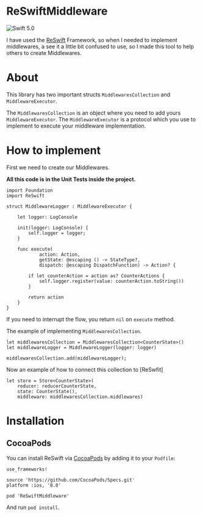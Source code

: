 # ReSwiftMiddleware

![Swift 5.0](https://img.shields.io/badge/Swift-5.0-blue.svg?style=flat)

I have used the [ReSwift] Framework, so when I needed to implement middlewares, a see it a little bit confused to use, so I made this tool to help others to create Middlewares.

# About
This library has two important structs `MiddlewaresCollection` and `MiddlewareExecutor`.

The `MiddlewaresCollection` is an object where you need to add yours `MiddlewareExecutor`.
The `MiddlewareExecutor` is a protocol which you use to implement to execute your middleware implementation.

# How to implement

First we need to create our Middlewares.

**All this code is in the Unit Tests inside the project.**

```
import Foundation
import ReSwift

struct MiddlewareLogger : MiddlewareExecutor {

    let logger: LogConsole

    init(logger: LogConsole) {
        self.logger = logger;
    }

    func execute(
            action: Action, 
            getState: @escaping () -> StateType?, 
            dispatch: @escaping DispatchFunction) -> Action? {

        if let counterAction = action as? CounterActions {
            self.logger.register(value: counterAction.toString())
        }

        return action
    }
}

```

If you need to interrupt the flow, you return `nil` on `execute` method.

The example of implementing `MiddlewaresCollection`.

```
let middlewaresCollection = MiddlewaresCollection<CounterState>()
let middlewareLogger = MiddlewareLogger(logger: logger)

middlewaresCollection.add(middlewareLogger);
```

Now an example of how to connect this collection to [ReSwfit]

```
let store = Store<CounterState>(
    reducer: reducerCounterState, 
    state: CounterState(), 
    middleware: middlewaresCollection.middlewares)
```

# Installation

## CocoaPods

You can install ReSwift via [CocoaPods](https://cocoapods.org/) by adding it to your `Podfile`:
```
use_frameworks!

source 'https://github.com/CocoaPods/Specs.git'
platform :ios, '8.0'

pod 'ReSwiftMiddleware'
```

And run `pod install`.

[ReSwift]: <https://github.com/ReSwift/ReSwift>
